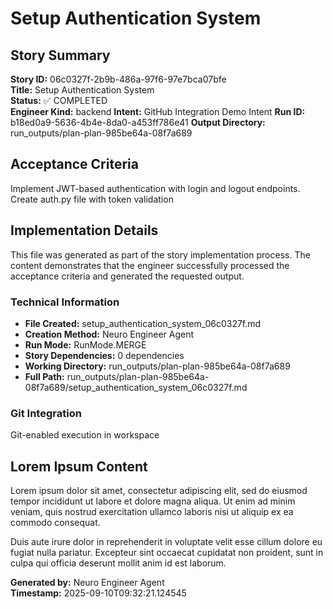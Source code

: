 # Setup Authentication System

## Story Summary
**Story ID:** 06c0327f-2b9b-486a-97f6-97e7bca07bfe  
**Title:** Setup Authentication System  
**Status:** ✅ COMPLETED  
**Engineer Kind:** backend
**Intent:** GitHub Integration Demo Intent
**Run ID:** b18ed0a9-5636-4b4e-8da0-a453ff786e41
**Output Directory:** run_outputs/plan-plan-985be64a-08f7a689

## Acceptance Criteria
Implement JWT-based authentication with login and logout endpoints. Create auth.py file with token validation

## Implementation Details
This file was generated as part of the story implementation process. The content demonstrates that the engineer successfully processed the acceptance criteria and generated the requested output.

### Technical Information
- **File Created:** setup_authentication_system_06c0327f.md
- **Creation Method:** Neuro Engineer Agent
- **Run Mode:** RunMode.MERGE
- **Story Dependencies:** 0 dependencies
- **Working Directory:** run_outputs/plan-plan-985be64a-08f7a689
- **Full Path:** run_outputs/plan-plan-985be64a-08f7a689/setup_authentication_system_06c0327f.md

### Git Integration
Git-enabled execution in workspace

## Lorem Ipsum Content
Lorem ipsum dolor sit amet, consectetur adipiscing elit, sed do eiusmod tempor incididunt ut labore et dolore magna aliqua. Ut enim ad minim veniam, quis nostrud exercitation ullamco laboris nisi ut aliquip ex ea commodo consequat.

Duis aute irure dolor in reprehenderit in voluptate velit esse cillum dolore eu fugiat nulla pariatur. Excepteur sint occaecat cupidatat non proident, sunt in culpa qui officia deserunt mollit anim id est laborum.

**Generated by:** Neuro Engineer Agent  
**Timestamp:** 2025-09-10T09:32:21.124545

